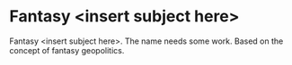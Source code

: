 # Fantasy &lt;insert subject here>
Fantasy &lt;insert subject here>. The name needs some work. Based on the concept of fantasy geopolitics.
